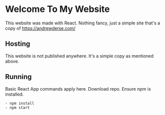 # Welcome To My Website

This website was made with React.
Nothing fancy, just a simple site that's a copy of https://andrewderse.com/

## Hosting

This website is not published anywhere. It's a simple copy as mentioned above.

## Running

Basic React App commands apply here. Download repo. Ensure npm is installed.

```
- npm install
- npm start
```
